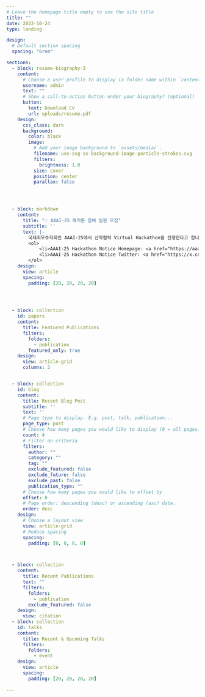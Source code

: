 ```yaml
---
# Leave the homepage title empty to use the site title
title: ""
date: 2022-10-24
type: landing

design:
  # Default section spacing
  spacing: "6rem"

sections:
  - block: resume-biography-3
    content:
      # Choose a user profile to display (a folder name within `content/authors/`)
      username: admin
      text: ""
      # Show a call-to-action button under your biography? (optional)
      button:
        text: Download CV
        url: uploads/resume.pdf
    design:
      css_class: dark
      background:
        color: black
        image:
          # Add your image background to `assets/media/`.
          filename: use-svg-as-background-image-particle-strokes.svg
          filters:
            brightness: 1.0
          size: cover
          position: center
          parallax: false




  - block: markdown
    content:
      title: "💡 AAAI-25 해커톤 참여 팀원 모집"
      subtitle: ''
      text: |-
        국제최우수학회인 AAAI-25에서 산학협력 Virtual Hackathon을 진행한다고 합니다. 저는 Urban Digital Twin Game을 구상하고 있습니다. LLM-based Generative Agent나 Diffusion기반 Human Mobility Trajectory Simulation등을 결합하고 예술성있는 스토리를 입혀 기술력과 재미를 모두 갖춘 게임을 만들어 보려합니다. 개발 관련 팀참여에 관심있으신 분들은 제 CV(smhanlab.com) 을 확인해보셔도 좋고, 편하게 이메일(suminkaist at gmail.com)이나 메시지로 연락주세요!
        <ol>
            <li>AAAI-25 Hackathon Notice Homepage: <a href="https://aaai.org/conference/aaai/aaai-25/hackathon/">Link</a></li>
            <li>AAAI-25 Hackathon Notice Twitter: <a href="https://x.com/realaaai/status/1866090166047449440?s=46">Link</a></li>
        </ol>
    design:
      view: article
      spacing:
        padding: [20, 20, 20, 20]
    



  - block: collection
    id: papers
    content:
      title: Featured Publications
      filters:
        folders:
          - publication
        featured_only: true
    design:
      view: article-grid
      columns: 2


  - block: collection
    id: blog
    content:
      title: Recent Blog Post
      subtitle: ''
      text: ''
      # Page type to display. E.g. post, talk, publication...
      page_type: post
      # Choose how many pages you would like to display (0 = all pages)
      count: 4
      # Filter on criteria
      filters:
        author: ""
        category: ""
        tag: ""
        exclude_featured: false
        exclude_future: false
        exclude_past: false
        publication_type: ""
      # Choose how many pages you would like to offset by
      offset: 0
      # Page order: descending (desc) or ascending (asc) date.
      order: desc
    design:
      # Choose a layout view
      view: article-grid
      # Reduce spacing
      spacing:
        padding: [0, 0, 0, 0]



  - block: collection
    content:
      title: Recent Publications
      text: ""
      filters:
        folders:
          - publication
        exclude_featured: false
    design:
      view: citation
  - block: collection
    id: talks
    content:
      title: Recent & Upcoming Talks
      filters:
        folders:
          - event
    design:
      view: article
      spacing:
        padding: [20, 20, 20, 20]
    
---
```

